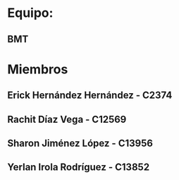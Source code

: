 # Equipo: 
## BMT


# Miembros
## Erick Hernández Hernández - C2374
## Rachit Díaz Vega - C12569
## Sharon Jiménez López - C13956
## Yerlan Irola Rodríguez - C13852